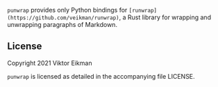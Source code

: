 `punwrap` provides only Python bindings for
`[runwrap](https://github.com/veikman/runwrap)`, a Rust library for wrapping
and unwrapping paragraphs of Markdown.

## License

Copyright 2021 Viktor Eikman

`punwrap` is licensed as detailed in the accompanying file LICENSE.
